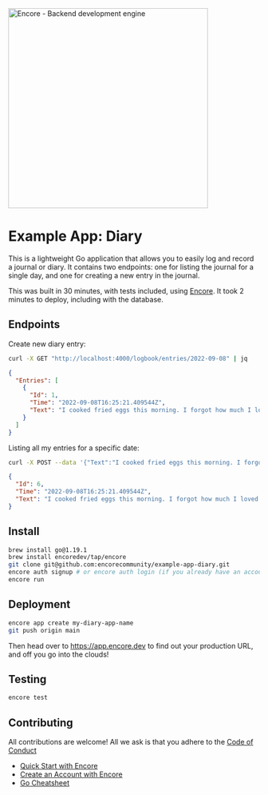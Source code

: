 <img width="400px" src="https://encore.dev/assets/branding/logo/logo.svg" alt="Encore - Backend development engine" />

# Example App: Diary

This is a lightweight Go application that allows you to easily log and record a journal or diary.
It contains two endpoints: one for listing the journal for a single day, and one for creating a new entry in the journal.

This was built in 30 minutes, with tests included, using [Encore](https://encore.dev). It took 2 minutes to deploy, including with the database.

## Endpoints

Create new diary entry:

```bash
curl -X GET "http://localhost:4000/logbook/entries/2022-09-08" | jq
```

```json
{
  "Entries": [
    {
      "Id": 1,
      "Time": "2022-09-08T16:25:21.409544Z",
      "Text": "I cooked fried eggs this morning. I forgot how much I loved them!"
    }
  ]
}
```

Listing all my entries for a specific date:

```bash
curl -X POST --data '{"Text":"I cooked fried eggs this morning. I forgot how much I loved them!"}' "http://localhost:4000/logbook/entries"
```

```json
{
  "Id": 6,
  "Time": "2022-09-08T16:25:21.409544Z",
  "Text": "I cooked fried eggs this morning. I forgot how much I loved them!"
}
```

## Install

```bash
brew install go@1.19.1
brew install encoredev/tap/encore
git clone git@github.com:encorecommunity/example-app-diary.git
encore auth signup # or encore auth login (if you already have an account)
encore run
```

## Deployment

```bash
encore app create my-diary-app-name
git push origin main
```

Then head over to <https://app.encore.dev> to find out your production URL, and off you go into the clouds!

## Testing

```bash
encore test
```

## Contributing

All contributions are welcome! All we ask is that you adhere to the [Code of Conduct](https://github.com/encoredev/encore/blob/main/CODE_OF_CONDUCT.md)

- [Quick Start with Encore](https://encore.dev/docs/quick-start)
- [Create an Account with Encore]()
- [Go Cheatsheet](https://encore.dev/guide/go.mod)